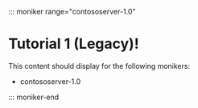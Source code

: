 ::: moniker range="contososerver-1.0"

# Tutorial 1 (Legacy)!

This content should display for the following monikers:

* contososerver-1.0

::: moniker-end